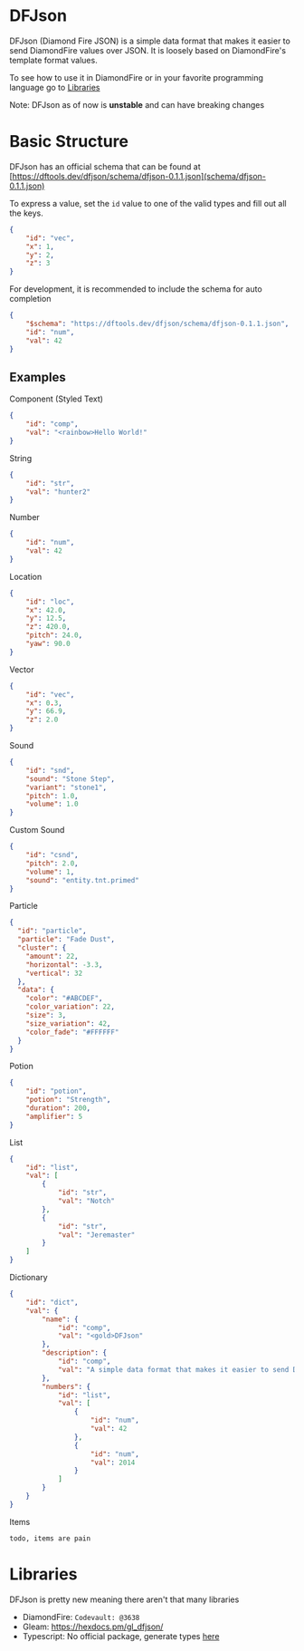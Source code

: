 # DFJson
DFJson (Diamond Fire JSON) is a simple data format that makes it easier to send DiamondFire values over JSON.
It is loosely based on DiamondFire's template format values.

To see how to use it in DiamondFire or in your favorite programming language go to [Libraries](#libraries)

Note: DFJson as of now is **unstable** and can have breaking changes

# Basic Structure
DFJson has an official schema that can be found at [https://dftools.dev/dfjson/schema/dfjson-0.1.1.json](schema/dfjson-0.1.1.json)

To express a value, set the `id` value to one of the valid types and fill out all the keys.
```json
{
    "id": "vec",
    "x": 1,
    "y": 2,
    "z": 3
}
```
For development, it is recommended to include the schema for auto completion
```json
{
    "$schema": "https://dftools.dev/dfjson/schema/dfjson-0.1.1.json",
    "id": "num",
    "val": 42
}
```


## Examples
Component (Styled Text)
```json
{
    "id": "comp",
    "val": "<rainbow>Hello World!"
}
```
String
```json
{
    "id": "str",
    "val": "hunter2"
}
```
Number
```json
{
    "id": "num",
    "val": 42
}
```
Location
```json
{
    "id": "loc",
    "x": 42.0,
    "y": 12.5,
    "z": 420.0,
    "pitch": 24.0,
    "yaw": 90.0
}
```
Vector
```json
{
    "id": "vec",
    "x": 0.3,
    "y": 66.9,
    "z": 2.0
}
```
Sound
```json
{
    "id": "snd",
    "sound": "Stone Step",
    "variant": "stone1",
    "pitch": 1.0,
    "volume": 1.0
}
```
Custom Sound
```json
{
    "id": "csnd",
    "pitch": 2.0,
    "volume": 1,
    "sound": "entity.tnt.primed"
}
```
Particle
```json
{
  "id": "particle",
  "particle": "Fade Dust",
  "cluster": {
    "amount": 22,
    "horizontal": -3.3,
    "vertical": 32
  },
  "data": {
    "color": "#ABCDEF",
    "color_variation": 22,
    "size": 3,
    "size_variation": 42,
    "color_fade": "#FFFFFF"
  }
}
```
Potion
```json
{
    "id": "potion",
    "potion": "Strength",
    "duration": 200,
    "amplifier": 5
}
```
List
```json
{
    "id": "list",
    "val": [
        {
            "id": "str",
            "val": "Notch"
        },
        {
            "id": "str",
            "val": "Jeremaster"
        }
    ]
}
```
Dictionary
```json
{
    "id": "dict",
    "val": {
        "name": {
            "id": "comp",
            "val": "<gold>DFJson"
        },
        "description": {
            "id": "comp",
            "val": "A simple data format that makes it easier to send DiamondFire values over JSON"
        },
        "numbers": {
            "id": "list",
            "val": [
                {
                    "id": "num",
                    "val": 42
                },
                {
                    "id": "num",
                    "val": 2014
                }
            ]
        }
    }
}
```
Items
```none
todo, items are pain
```

# Libraries
DFJson is pretty new meaning there aren't that many libraries

- DiamondFire: `Codevault: @3638`
- Gleam: <https://hexdocs.pm/gl_dfjson/>
- Typescript: No official package, generate types [here](https://transform.tools/json-schema-to-typescript)
